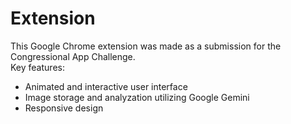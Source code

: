 # Extension
This Google Chrome extension was made as a submission for the Congressional App Challenge.
<br>
Key features:
- Animated and interactive user interface
- Image storage and analyzation utilizing Google Gemini
- Responsive design
